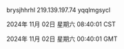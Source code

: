 brysjhhrhl 219.139.197.74 yqqlmgsycl

2024年 11月 02日 星期六 08:40:01 CST

2024年 11月 02日 星期六 00:40:01 GMT
